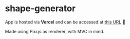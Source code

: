 # shape-generator

App is hosted via **Vercel** and can be accessed at [this URL](https://shape-generator.dender.vercel.app) 👀

Made using Pixi.js as renderer, with MVC in mind.
